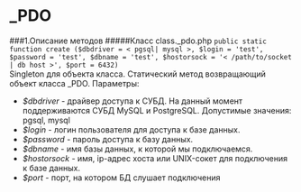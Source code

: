 _PDO
====
###1.Описание методов
#####Класс class._pdo.php
`public static function create ($dbdriver = < pgsql| mysql >, $login = 'test', $password = 'test', $dbname = 'test', $hostorsock = '< /path/to/socket | db host >', $port = 6432)`   
Singleton для объекта класса. Статический метод возвращающий объект класса _PDO.
Параметры:
* *$dbdriver* - драйвер доступа к СУБД. На данный момент поддерживаются СУБД MySQL и PostgreSQL. 
Допустимые значения: pgsql, mysql
* *$login* - логин пользователя для доступа к базе данных.
* *$password* - пароль доступа к базу данных.
* *$dbname* - имя базы данных, к которой мы подключаемся.
* *$hostorsock* - имя, ip-адрес хоста или UNIX-сокет для подключения к базе данных.
* *$port* - порт, на котором БД слушает подключения
